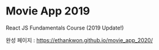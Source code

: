 # Movie App 2019

React JS Fundamentals Course (2019 Update!)

완성 페이지 : https://ethankwon.github.io/movie_app_2020/

